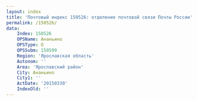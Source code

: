 ```yaml
---
layout: index
title: 'Почтовый индекс 150526: отделение почтовой связи Почты России'
permalink: /150526/
data:
    Index: 150526
    OPSName: Ананьино
    OPSType: О
    OPSSubm: 150599
    Region: 'Ярославская область'
    Autonom: ''
    Area: 'Ярославский район'
    City: Ананьино
    City1: ''
    ActDate: '20150330'
    IndexOld: ''
---
```

